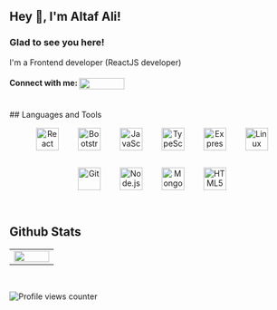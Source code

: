 ## Hey 👋, I'm Altaf Ali!  
  
### Glad to see you here!  
I'm a Frontend developer (ReactJS developer) 
<br/>  

<h4 align="left">Connect with me: <a href="https://linkedin.com/in/altaf-ali-24a18b220" target="blank"><img align="center" src="https://camo.githubusercontent.com/05a93bdb893b4febd59cb728f7284c9f3cd50528eca63bdc6d57627fe244ca5e/68747470733a2f2f696d672e736869656c64732e696f2f62616467652f6c696e6b6564696e2d2532333145373742352e7376673f267374796c653d666f722d7468652d6261646765266c6f676f3d6c696e6b6564696e266c6f676f436f6c6f723d7768697465" height="20" width="80" /></a></h4>
<br/>
## Languages and Tools  
<div align="center">  
<img style="margin: 15px" src="https://profilinator.rishav.dev/skills-assets/react-original-wordmark.svg" alt="React" height="40" />  
<img style="margin: 15px" src="https://profilinator.rishav.dev/skills-assets/bootstrap-plain.svg" alt="Bootstrap" height="40" />  
<img style="margin: 15px" src="https://profilinator.rishav.dev/skills-assets/javascript-original.svg" alt="JavaScript" height="40" />  
<img style="margin: 15px" src="https://profilinator.rishav.dev/skills-assets/typescript-original.svg" alt="TypeScript" height="40" />  
<img style="margin: 15px" src="https://profilinator.rishav.dev/skills-assets/express-original-wordmark.svg" alt="Express.js" height="40" />  
<img style="margin: 15px" src="https://profilinator.rishav.dev/skills-assets/linux-original.svg" alt="Linux" height="40" />  
<img style="margin: 15px" src="https://profilinator.rishav.dev/skills-assets/git-scm-icon.svg" alt="Git" height="40" />  
<img style="margin: 15px" src="https://profilinator.rishav.dev/skills-assets/nodejs-original-wordmark.svg" alt="Node.js" height="40" />  
<img style="margin: 15px" src="https://profilinator.rishav.dev/skills-assets/mongodb-original-wordmark.svg" alt="MongoDB" height="40" />  
<img style="margin: 15px" src="https://profilinator.rishav.dev/skills-assets/html5-original-wordmark.svg" alt="HTML5" height="40" />  
</div>  

<br/>  

## Github Stats  
<table><tr><td valign="top" width="50%">

<img src="https://github-readme-stats.vercel.app/api/top-langs/?username=altaftech&hide_border=true&layout=compact" align="left" style="width: 100%" />

</td></tr></table>  

<br/>  

![Profile views counter](https://komarev.com/ghpvc/?username=altaftech&&style=flat-square)  

<br />


